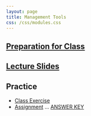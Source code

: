 ```yaml
---
layout: page
title: Management Tools
css: /css/modules.css
---
```


## [Preparation for Class](PREP/ManagementTools)

## [Lecture Slides](PPT/ManagementTools.pptx)

## Practice

* [Class Exercise](CEX/ManagementTools_CEX1)
* [Assignment](CE/ManagementTools_CE1) ... [ANSWER KEY](CE/KEY_ManagementTools_CE1)
